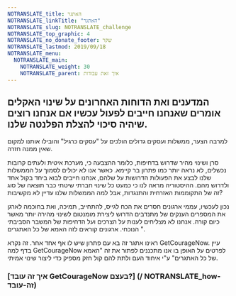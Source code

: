```yaml
---
NOTRANSLATE_title: האתגר
NOTRANSLATE_linkTitle: "האתגר"
NOTRANSLATE_slug: NOTRANSLATE_challenge
NOTRANSLATE_top_graphic: 4
NOTRANSLATE_no_donate_footer: שקר
NOTRANSLATE_lastmod: 2019/09/18
NOTRANSLATE_menu:
  NOTRANSLATE_main:
    NOTRANSLATE_weight: 30
    NOTRANSLATE_parent: איך זאת עבודות
---
```


## המדענים ואת הדוחות האחרונים על שינוי האקלים אומרים שאנחנו חייבים לפעול עכשיו אם אנחנו רוצים שיהיה סיכוי להצלת הפלנטה שלנו.

למרבה הצער, ממשלות ועסקים גדולים הולכים על "עסקים כרגיל" והובילו אותנו למקום שאין ממנה חזרה.

סרן ושינוי מהיר שדרוש בדחיפות, כלומר ההצבעה כי, מערכת איטית ולעתים קרובות נכשלים, לא נראה יותר כמו פתרון בר קיימא. כאשר אנו לא יכולים לסמוך על הממשלות שלנו לבצע את הפעולות הדרושות על שלהם, אנחנו חייבים לבוא ביחד בקול אחד ולדרוש מהם. ההיסטוריה מראה לנו כי כמעט כל שינוי חברתי שיטתי כבר תוצאה של סוג זה של התקוממות האזרחית והתנגדות, אבל למה הממשלות שלנו עדיין לא מקשיבות?

נכון לעכשיו, עממי ארגונים חסרים את הכח לגייס, להתחייב, תמיכה, ואת בחוכמה לארגן את המספרים הענקים של מתנדבים הדרוש ליצירת מומנטום לשינוי מהירה יותר מאשר כיום קורה. אנחנו לא מצליחים לענות על הצרכים ועל הדחיפות של המשבר הסביבתי הנוכחי. ארגונים קוראים לזה האמא של כל האתגרים ".

ראינו אתגר זה בא עם פתרון שיש לו אף אחד אחר. זה נקרא GetCourageNow. עיין בדף למה GetCourageNow לפרטים על האופן בו אנו מתכננים לפתור את זה "האמא של כל האתגרים" ע"י איחוד העם ולתת להם קול חזק מספיק כדי ליצור שינוי אמיתי.

### [איך זה עובד GetCourageNow בעצם?] (/ NOTRANSLATE_how-זה-עובד)